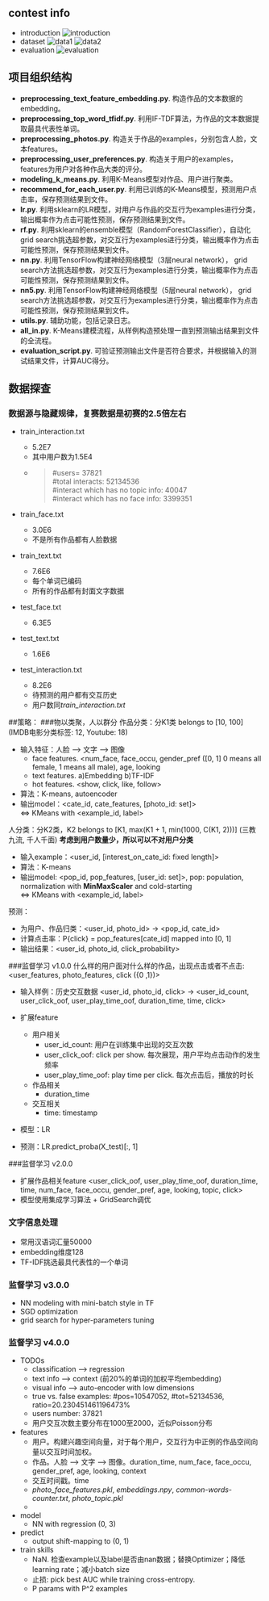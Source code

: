## contest info
- introduction
![introduction](intro.png)
- dataset
![data1](data1.png)
![data2](data2.png)
- evaluation
![evaluation](eval.png)


## 项目组织结构
- **preprocessing_text_feature_embedding.py**. 构造作品的文本数据的embedding。
- **preprocessing_top_word_tfidf.py**. 利用IF-TDF算法，为作品的文本数据提取最具代表性单词。
- **preprocessing_photos.py**. 构造关于作品的examples，分别包含人脸，文本features。
- **preprocessing_user_preferences.py**. 构造关于用户的examples，features为用户对各种作品大类的评分。
- **modeling_k_means.py**. 利用K-Means模型对作品、用户进行聚类。
- **recommend_for_each_user.py**. 利用已训练的K-Means模型，预测用户点击率，保存预测结果到文件。
- **lr.py**. 利用sklearn的LR模型，对用户与作品的交互行为examples进行分类，输出概率作为点击可能性预测，保存预测结果到文件。
- **rf.py**. 利用sklearn的ensemble模型（RandomForestClassifier），自动化grid search挑选超参数，对交互行为examples进行分类，输出概率作为点击可能性预测，保存预测结果到文件。
- **nn.py**. 利用TensorFlow构建神经网络模型（3层neural network）， grid search方法挑选超参数，对交互行为examples进行分类，输出概率作为点击可能性预测，保存预测结果到文件。
- **nn5.py**. 利用TensorFlow构建神经网络模型（5层neural network）， grid search方法挑选超参数，对交互行为examples进行分类，输出概率作为点击可能性预测，保存预测结果到文件。
- **utils.py**. 辅助功能，包括记录日志。
- **all_in.py**. K-Means建模流程，从样例构造预处理一直到预测输出结果到文件的全流程。
- **evaluation_script.py**. 可验证预测输出文件是否符合要求，并根据输入的测试结果文件，计算AUC得分。


## 数据探查

### 数据源与隐藏规律，复赛数据是初赛的2.5倍左右
- train_interaction.txt
    - 5.2E7
    - 其中用户数为1.5E4
    - > \#users= 37821  
            \#total interacts: 52134536    
            \#interact which has no topic info:  40047   
            \#interact which has no face info:  3399351

- train_face.txt
    - 3.0E6
    - 不是所有作品都有人脸数据
- train_text.txt
    - 7.6E6
    - 每个单词已编码
    - 所有的作品都有封面文字数据
- test_face.txt
    - 6.3E5
- test_text.txt
    - 1.6E6
- test_interaction.txt
    - 8.2E6
    - 待预测的用户都有交互历史
    - 用户数同*train_interaction.txt*



##策略：
###物以类聚，人以群分
作品分类：分K1类 belongs to [10, 100] (IMDB电影分类标签: 12, Youtube: 18)
- 输入特征：人脸 --> 文字 --> 图像
    - face features. <num_face, face_occu, gender_pref ([0, 1] 0 means all female, 1 means all male), age, looking
    - text features. a)Embedding b)TF-IDF
    - hot features. <show, click, like, follow>    
- 算法：K-means, autoencoder
- 输出model：<cate_id, cate_features, [photo_id: set]>  
<=> KMeans with <example_id, label> 

人分类：分K2类，K2  belongs to [K1, max(K1 + 1, min(1000, C(K1, 2)))] (三教九流, 千人千面) **考虑到用户数量少，所以可以不对用户分类**
- 输入example：<user_id, [interest_on_cate_id: fixed length]>
- 算法：K-means
- 输出model: <pop_id, pop_features, [user_id: set]>, pop: population, normalization with **MinMaxScaler** and cold-starting  
<=> KMeans with <example_id, label> 

预测：
- 为用户、作品归类：<user_id, photo_id> -> <pop_id, cate_id>
- 计算点击率：P{click} = pop_features[cate_id] mapped into [0, 1]
- 输出结果：<user_id, photo_id, click_probability>

###监督学习 v1.0.0
什么样的用户面对什么样的作品，出现点击或者不点击: <user_features, photo_features, click ({0 ,1})>
- 输入样例：历史交互数据
<user_id, photo_id, click> -> <user_id_count, user_click_oof, user_play_time_oof, duration_time, time, click>
- 扩展feature
    - 用户相关
        - user_id_count: 用户在训练集中出现的交互次数
        - user_click_oof: click per show. 每次展现，用户平均点击动作的发生频率
        - user_play_time_oof: play time per click. 每次点击后，播放的时长
    - 作品相关
        - duration_time
    - 交互相关
        - time: timestamp
    

- 模型：LR
- 预测：LR.predict_proba(X_test)[:, 1]

###监督学习 v2.0.0
- 扩展作品相关feature
    <user_click_oof, user_play_time_oof, duration_time, time, num_face, face_occu, gender_pref, age, looking, topic, click>
- 模型使用集成学习算法 + GridSearch调优


### 文字信息处理
- 常用汉语词汇量50000
- embedding维度128
- TF-IDF挑选最具代表性的一个单词

### 监督学习 v3.0.0
- NN modeling with mini-batch style in TF
- SGD optimization
- grid search for hyper-parameters tuning

### 监督学习 v4.0.0
- TODOs
    - classification --> regression 
    - text info --> context (前20%的单词的加权平均embedding)
    - visual info --> auto-encoder with low dimensions
    - true vs. false examples: #pos=10547052, #tot=52134536, ratio=20.230451461196473%
    - users number: 37821
    - 用户交互次数主要分布在1000至2000，近似Poisson分布
- features
    - 用户。构建兴趣空间向量，对于每个用户，交互行为中正例的作品空间向量以交互时间加权。
    - 作品。人脸 --> 文字 --> 图像。duration_time, num_face, face_occu, gender_pref, age, looking, context
    - 交互时间戳。time
    - *photo_face_features.pkl*, *embeddings.npy*, *common-words-counter.txt*, *photo_topic.pkl*
    - 
- model
    - NN with regression (0, 3)
- predict
    - output shift-mapping to (0, 1)
- train skills
    - NaN. 检查example以及label是否由nan数据；替换Optimizer；降低learning rate；减小batch size
    - 止损: pick best AUC while training cross-entropy.
    - P params with P^2 examples
    

